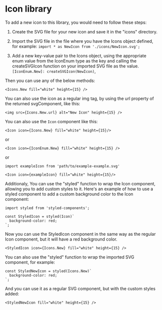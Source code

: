 # Icon library

To add a new icon to this library, you would need to follow these steps:

1. Create the SVG file for your new icon and save it in the "icons" directory.

2. Import the SVG file in the file where you have the Icons object defined, for example:
`import * as NewIcon from './icons/NewIcon.svg';`

3. Add a new key-value pair to the Icons object, using the appropriate enum value from the IconEnum type as the key and calling the createSVGIcon function on your imported SVG file as the value. `[IconEnum.New]: createSVGIcon(NewIcon)`,

Then you can use any of the below methods:

```tsx
<Icons.New fill="white" height={15} />
```

You can also use the icon as a regular img tag, by using the url property of the returned svgComponent, like this:

```tsx
<img src={Icons.New.url} alt="New Icon" height={15} />
```

You can also use the `Icon` component like this:

```tsx
<Icon icon={Icons.New} fill="white" height={15}/> 
```

or

```tsx
<Icon icon={IconEnum.New} fill="white" height={15} />
```

or

```tsx
import exampleIcon from 'path/to/example-example.svg'

<Icon icon={exampleIcon} fill="white" height={15}/>
```

Additionaly, You can use the "styled" function to wrap the Icon component, allowing you to add custom styles to it. Here's an example of how to use a styled component to add a custom background color to the Icon component:

```tsx
import styled from 'styled-components';

const StyledIcon = styled(Icon)`
  background-color: red;
`;
```

Now you can use the StyledIcon component in the same way as the regular Icon component, but it will have a red background color.

```tsx
<StyledIcon icon={Icons.New} fill="white" height={15} />
```

You can also use the "styled" function to wrap the imported SVG component, for example:

```tsx
const StyledNewIcon = styled(Icons.New)`
  background-color: red;
`;
```

And you can use it as a regular SVG component, but with the custom styles added:

```tsx
<StyledNewIcon fill="white" height={15} />
```
